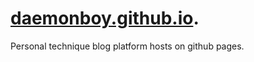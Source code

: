 # [daemonboy.github.io](http://daemonboy.github.io/). 

Personal technique blog platform hosts on github pages.
